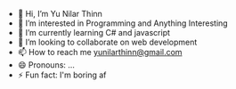 - 👋 Hi, I’m Yu Nilar Thinn
- 👀 I’m interested in Programming and Anything Interesting
- 🌱 I’m currently learning C# and javascript
- 💞️ I’m looking to collaborate on web development 
- 📫 How to reach me yunilarthinn@gmail.com
- 😄 Pronouns: ...
- ⚡ Fun fact: I'm boring af 

<!---
YuNLT/YuNLT is a ✨ special ✨ repository because its `README.md` (this file) appears on your GitHub profile.
You can click the Preview link to take a look at your changes.
--->
